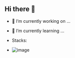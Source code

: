 ## Hi there 👋

- 🔭 I’m currently working on ...
- 🌱 I’m currently learning ...

- Stacks:
- ![image](https://github.com/user-attachments/assets/443c67ed-1f59-4d3d-8fd1-93b497684ade)


<!--
**DanrleiDiegues/danrleidiegues** is a ✨ _special_ ✨ repository because its `README.md` (this file) appears on your GitHub profile.

Here are some ideas to get you started:

- 🔭 I’m currently working on ...
- 🌱 I’m currently learning ...
- 👯 I’m looking to collaborate on ...
- 🤔 I’m looking for help with ...
- 💬 Ask me about ...
- 📫 How to reach me: ...
- 😄 Pronouns: ...
- ⚡ Fun fact: ...
-->
